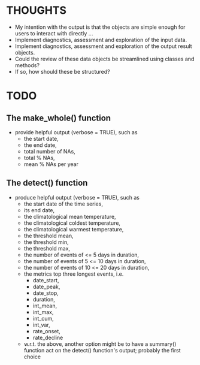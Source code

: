 # THOUGHTS

* My intention with the output is that the objects are simple enough for users 
to interact with directly ...
* Implement diagnostics, assessment and exploration of the input data.
* Implement diagnostics, assessment and exploration of the output result objects.
* Could the review of these data objects be streamlined using classes and methods?
* If so, how should these be structured?

# TODO

## The make_whole() function

* provide helpful output (verbose = TRUE), such as 
    + the start date,
    + the end date,
    + total number of NAs,
    + total % NAs,
    + mean % NAs per year

## The detect() function

* produce helpful output (verbose = TRUE), such as 
    + the start date of the time series,
    + its end date,
    + the climatological mean temperature,
    + the climatological coldest temperature, 
    + the climatological warmest temperature,
    + the threshold mean,
    + the threshold min,
    + the threshold max,
    + the number of events of <= 5 days in duration,
    + the number of events of 5 <= 10 days in duration,
    + the number of events of 10 <= 20 days in duration,
    + the metrics top three longest events, i.e.
        + date_start,
        + date_peak,
        + date_stop,
        + duration,
        + int_mean,
        + int_max,
        + int_cum,
        + int_var,
        + rate_onset,
        + rate_decline
    + w.r.t. the above, another option might be to have a summary() function act on the detect() function's output; probably the first choice
